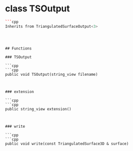 # class TSOutput


```cpp
```cpp
Inherits from TriangulatedSurfaceOutput<3>
```
```



## Functions

### TSOutput

```cpp
```cpp
public void TSOutput(string_view filename)
```
```


### extension

```cpp
```cpp
public string_view extension()
```
```


### write

```cpp
```cpp
public void write(const TriangulatedSurface3D & surface)
```
```




